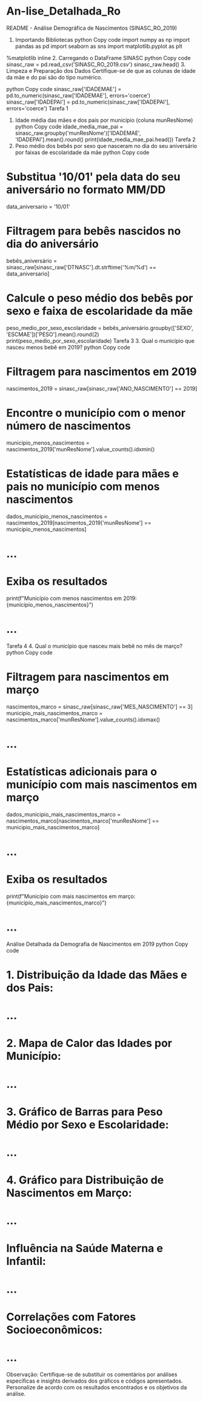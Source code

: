 # An-lise_Detalhada_Ro
README - Análise Demográfica de Nascimentos (SINASC_RO_2019)
1. Importando Bibliotecas <a name="import"></a>
python
Copy code
import numpy as np
import pandas as pd
import seaborn as sns
import matplotlib.pyplot as plt

%matplotlib inline
2. Carregando o DataFrame SINASC <a name="read"></a>
python
Copy code
sinasc_raw = pd.read_csv('SINASC_RO_2019.csv')
sinasc_raw.head()
3. Limpeza e Preparação dos Dados
Certifique-se de que as colunas de idade da mãe e do pai são do tipo numérico.

python
Copy code
sinasc_raw['IDADEMAE'] = pd.to_numeric(sinasc_raw['IDADEMAE'], errors='coerce')
sinasc_raw['IDADEPAI'] = pd.to_numeric(sinasc_raw['IDADEPAI'], errors='coerce')
Tarefa 1
1. Idade média das mães e dos pais por município (coluna munResNome)
python
Copy code
idade_media_mae_pai = sinasc_raw.groupby('munResNome')['IDADEMAE', 'IDADEPAI'].mean().round()
print(idade_media_mae_pai.head())
Tarefa 2
2. Peso médio dos bebês por sexo que nasceram no dia do seu aniversário por faixas de escolaridade da mãe
python
Copy code
# Substitua '10/01' pela data do seu aniversário no formato MM/DD
data_aniversario = '10/01'

# Filtragem para bebês nascidos no dia do aniversário
bebês_aniversário = sinasc_raw[sinasc_raw['DTNASC'].dt.strftime('%m/%d') == data_aniversario]

# Calcule o peso médio dos bebês por sexo e faixa de escolaridade da mãe
peso_medio_por_sexo_escolaridade = bebês_aniversário.groupby(['SEXO', 'ESCMAE'])['PESO'].mean().round(2)
print(peso_medio_por_sexo_escolaridade)
Tarefa 3
3. Qual o município que nasceu menos bebê em 2019?
python
Copy code
# Filtragem para nascimentos em 2019
nascimentos_2019 = sinasc_raw[sinasc_raw['ANO_NASCIMENTO'] == 2019]

# Encontre o município com o menor número de nascimentos
municipio_menos_nascimentos = nascimentos_2019['munResNome'].value_counts().idxmin()

# Estatísticas de idade para mães e pais no município com menos nascimentos
dados_municipio_menos_nascimentos = nascimentos_2019[nascimentos_2019['munResNome'] == municipio_menos_nascimentos]
# ...

# Exiba os resultados
print(f"Município com menos nascimentos em 2019: {municipio_menos_nascimentos}")
# ...
Tarefa 4
4. Qual o município que nasceu mais bebê no mês de março?
python
Copy code
# Filtragem para nascimentos em março
nascimentos_marco = sinasc_raw[sinasc_raw['MES_NASCIMENTO'] == 3]
municipio_mais_nascimentos_marco = nascimentos_marco['munResNome'].value_counts().idxmax()
# ...

# Estatísticas adicionais para o município com mais nascimentos em março
dados_municipio_mais_nascimentos_marco = nascimentos_marco[nascimentos_marco['munResNome'] == municipio_mais_nascimentos_marco]
# ...

# Exiba os resultados
print(f"Município com mais nascimentos em março: {municipio_mais_nascimentos_marco}")
# ...
Análise Detalhada da Demografia de Nascimentos em 2019
python
Copy code
# 1. Distribuição da Idade das Mães e dos Pais:
# ...

# 2. Mapa de Calor das Idades por Município:
# ...

# 3. Gráfico de Barras para Peso Médio por Sexo e Escolaridade:
# ...

# 4. Gráfico para Distribuição de Nascimentos em Março:
# ...

# Influência na Saúde Materna e Infantil:
# ...

# Correlações com Fatores Socioeconômicos:
# ...
Observação: Certifique-se de substituir os comentários por análises específicas e insights derivados dos gráficos e códigos apresentados. Personalize de acordo com os resultados encontrados e os objetivos da análise.






